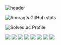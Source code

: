![header](https://capsule-render.vercel.app/api?type=waving&color=auto&height=300&section=header&text=Lee&nbsp;Dongwoo&fontSize=90&fontAlignY=40&theme=gruvbox)

![Anurag's GitHub stats](https://github-readme-stats.vercel.app/api?username=Dong-Uri&show_icons=true&theme=gruvbox)

![Solved.ac Profile](http://mazassumnida.wtf/api/v2/generate_badge?boj=ldw0318)

<img src="https://img.shields.io/badge/Python-3776AB?style=flat-square&logo=Python&logoColor=white"/>&nbsp;<img src="https://img.shields.io/badge/HTML5-E34F26?style=flat-square&logo=HTML5&logoColor=white"/>&nbsp;<img src="https://img.shields.io/badge/CSS3-1572B6?style=flat-square&logo=CSS3&logoColor=white"/>&nbsp;<img src="https://img.shields.io/badge/Bootstrap-7952B3?style=flat-square&logo=Bootstrap&logoColor=white"/>&nbsp;<img src="https://img.shields.io/badge/Django-092E20?style=flat-square&logo=Django&logoColor=white"/>&nbsp;<img src="https://img.shields.io/badge/SQLite-003B57?style=flat-square&logo=SQLite&logoColor=white"/>&nbsp;<img src="https://img.shields.io/badge/Bootstrap-7952B3?style=flat-square&logo=bootstrap&logoColor=white"/>&nbsp;<img src="https://img.shields.io/badge/JavaScript-F7DF1E?style=flat-square&logo=JavaScript&logoColor=white"/>
